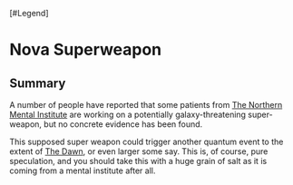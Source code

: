 [#Legend]

# Nova Superweapon

## Summary

A number of people have reported that some patients from [The Northern Mental Institute](../Locations/The%20Northern%20Mental%20Institute.md) are working on a potentially galaxy-threatening super-weapon, but no concrete evidence has been found.

This supposed super weapon could trigger another quantum event to the extent of [The Dawn](../Large%20Events/The%20Dawn.md), or even larger some say. This is, of course, pure speculation, and you should take this with a huge grain of salt as it is coming from a mental institute after all.